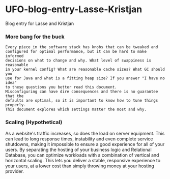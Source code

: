 # UFO-blog-entry-Lasse-Kristjan
Blog entry for Lasse and Kristjan

### More bang for the buck
```
Every piece in the software stack has knobs that can be tweaked and
configured for optimal performance, but it can be hard to make informed
decisions on what to change and why. What level of swappiness is reasonable
in your kernel config? What are reasonable cache sizes? What GC should you
use for Java and what is a fitting heap size? If you answer "I have no idea"
to these questions you better read this document.
Misconfiguring can have dire consequences and there is no guarantee that the
defaults are optimal, so it is important to know how to tune things properly.
This document explores which settings matter the most and why.
```
### Scaling (Hypothetical)
As a website's traffic increases, so does the load on server equipment. This can lead to long response times, instability and even complete service shutdowns, making it impossible to ensure a good experience for all of your users. By separating the hosting of your business logic and Relational Database, you can optimize workloads with a combination of vertical and horizontal scaling. This lets you deliver a stable, responsive experience to your users, at a lower cost than simply throwing money at your hosting provider.

